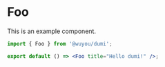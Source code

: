 # Foo

This is an example component.

```jsx
import { Foo } from '@wuyou/dumi';

export default () => <Foo title="Hello dumi!" />;
```
